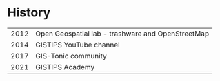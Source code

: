 # History

|      |                                                   |
| ---- | ------------------------------------------------- |
| 2012 | Open Geospatial lab - trashware and OpenStreetMap |
| 2014 | GISTIPS YouTube channel                           |
| 2017 | GIS-Tonic community                               |
| 2021 | GISTIPS Academy                                   |
